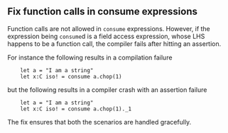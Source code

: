 ## Fix function calls in consume expressions

Function calls are not allowed in `consume` expressions. However, if the expression being `consume`d is a field access expression, whose LHS happens to be a function call,
the compiler fails after hitting an assertion.

For instance the following results in a compilation failure

```pony
    let a = "I am a string"
    let x:C iso! = consume a.chop(1)
```

but the following results in a compiler crash with an assertion failure

```pony
    let a = "I am a string"
    let x:C iso! = consume a.chop(1)._1
```

The fix ensures that both the scenarios are handled gracefully.
